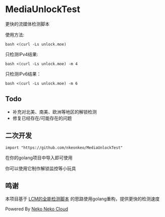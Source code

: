 # MediaUnlockTest

更快的流媒体检测脚本

使用方法: 

```
bash <(curl -Ls unlock.moe)
```

只检测IPv4结果:

```
bash <(curl -Ls unlock.moe) -m 4
```

只检测IPv6结果：

```
bash <(curl -Ls unlock.moe) -m 6
```

## Todo

- 补充对北美、南美、欧洲等地区的解锁检测
- 修复已经存在/可能存在的问题

## 二次开发

```golang
import "https://github.com/nkeonkeo/MediaUnlockTest"
```

在你的golang项目中导入即可使用

你可以使用它制作解锁监控等小玩具

## 鸣谢

本项目基于 [LCM的全能检测脚本](https://github.com/lmc999/RegionRestrictionCheck) 的思路使用golang重构，提供更快的检测速度

Powered By [Neko Neko Cloud](https://nekoneko.cloud)